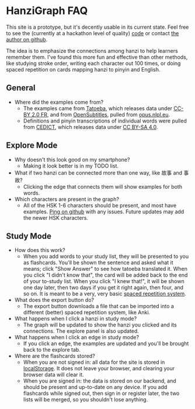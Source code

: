 # HanziGraph FAQ
This site is a prototype, but it's decently usable in its current state. Feel free to see the (currently at a hackathon level of quality) [code](https://github.com/mreichhoff/HanziGraph) or contact [the author on github](https://github.com/mreichhoff).

The idea is to emphasize the connections among hanzi to help learners remember them. I've found this more fun and effective than other methods, like studying stroke order, writing each character out 100 times, or doing spaced repetition on cards mapping hanzi to pinyin and English.

## General
* Where did the examples come from?
  * The examples came from [Tatoeba](https://tatoeba.org), which releases data under [CC-BY 2.0 FR](https://creativecommons.org/licenses/by/2.0/fr), and from [OpenSubtitles](http://www.opensubtitles.org/), pulled from [opus.nlpl.eu](https://opus.nlpl.eu/OpenSubtitles2018.php). 
  * Definitions and pinyin transcriptions of individual words were pulled from [CEDICT](https://cc-cedict.org/editor/editor.php), which releases data under [CC BY-SA 4.0](https://creativecommons.org/licenses/by-sa/4.0/).

## Explore Mode
* Why doesn't this look good on my smartphone?
  * Making it look better is in my TODO list.
* What if two hanzi can be connected more than one way, like 故事 and 事故?
  * Clicking the edge that connects them will show examples for both words.
* Which characters are present in the graph?
  * All of the HSK 1-6 characters should be present, and most have examples. [Ping on github](https://github.com/mreichhoff/HanziGraph/issues/new/choose) with any issues. Future updates may add the newer HSK characters.

## Study Mode
* How does this work?
  * When you add words to your study list, they will be presented to you as flashcards. You'll be shown the sentence and asked what it means; click "Show Answer" to see how tatoeba translated it. When you click "I didn't know that", the card will be added back to the end of your to-study list. When you click "I knew that!", it will be shown one day later, then two days if you get it right again, then four, and so on. It is meant to be a very, very basic [spaced repetition system](https://en.wikipedia.org/wiki/Spaced_repetition).
* What does the export button do?
  * The export button downloads a file that can be imported into a different (better) spaced repetition system, like Anki.
* What happens when I click a hanzi in study mode?
  * The graph will be updated to show the hanzi you clicked and its connections. The explore panel is also updated. 
* What happens when I click an edge in study mode?
  * If you click an edge, the examples are updated and you'll be brought back to the explore tab.
* Where are the flashcards stored?
  * When you are not signed in: all data for the site is stored in [localStorage](https://developer.mozilla.org/en-US/docs/Web/API/Window/localStorage). It does not leave your browser, and clearing your browser data will clear it.
  * When you are signed in: the data is stored on our backend, and should be present and up-to-date on any device. If you add flashcards while signed out, then sign in or register later, the two lists will be merged, so you shouldn't lose anything.